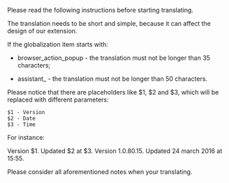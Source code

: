 Please read the following instructions before starting translating.

The translation needs to be short and simple, because it can affect the design of our extension.

If the globalization item starts with:

-	browser_action_popup - the translation must not be longer than 35 characters; 

-	assistant_ - the translation must not be longer than 50 characters.

Please notice that there are placeholders like $1, $2 and $3, which will be replaced with different parameters:

	$1 - Version
	$2 - Date
	$3 - Time

For instance: 

Version $1. Updated $2 at $3.
Version 1.0.80.15. Updated 24 march 2016 at 15:55.

Please consider all aforementioned notes when your translating.
